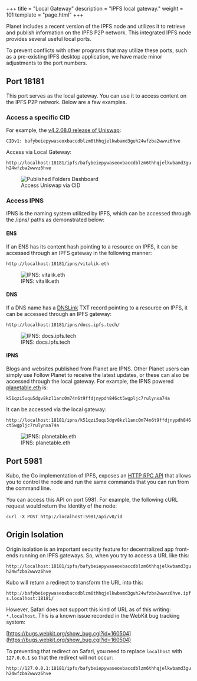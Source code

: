 +++
title = "Local Gateway"
description = "IPFS local gateway."
weight = 101
template = "page.html"
+++

Planet includes a recent version of the IPFS node and utilizes it to retrieve and publish information on the IPFS P2P network. This integrated IPFS node provides several useful local ports.

To prevent conflicts with other programs that may utilize these ports, such as a pre-existing IPFS desktop application, we have made minor adjustments to the port numbers.

## Port 18181

This port serves as the local gateway. You can use it to access content on the IPFS P2P network. Below are a few examples.

### Access a specific CID

For example, the <a href="https://github.com/Uniswap/interface/releases/tag/v4.208.0" target="_blank">v4.2.08.0 release of Uniswap</a>:

`CIDv1: bafybeiepywaseoxbaccdblzm6thhqjelkwbamd3guh24wfzba2wwvz6hve`

Access via Local Gateway:

`http://localhost:18181/ipfs/bafybeiepywaseoxbaccdblzm6thhqjelkwbamd3guh24wfzba2wwvz6hve`

<figure>
  <img src="../../assets/screenshots/uniswap-cid.png" alt="Published Folders Dashboard" class="screenshot" />
  <figcaption>Access Uniswap via CID</figcaption>
</figure>

### Access IPNS

IPNS is the naming system utilized by IPFS, which can be accessed through the /ipns/ paths as demonstrated below:

#### ENS

If an ENS has its content hash pointing to a resource on IPFS, it can be accessed through an IPFS gateway in the following manner:

`http://localhost:18181/ipns/vitalik.eth`

<figure>
  <img src="../../assets/screenshots/ipns-vitalik.eth.png" alt="IPNS: vitalik.eth" class="screenshot" />
  <figcaption>IPNS: vitalik.eth</figcaption>
</figure>

#### DNS

If a DNS name has a <a href="https://dnslink.dev/" target="_blank">DNSLink</a> TXT record pointing to a resource on IPFS, it can be accessed through an IPFS gateway:

`http://localhost:18181/ipns/docs.ipfs.tech/`

<figure>
  <img src="../../assets/screenshots/ipns-docs.ipfs.tech.png" alt="IPNS: docs.ipfs.tech" class="screenshot" />
  <figcaption>IPNS: docs.ipfs.tech</figcaption>
</figure>

#### IPNS

Blogs and websites published from Planet are IPNS. Other Planet users can simply use Follow Planet to receive the latest updates, or these can also be accessed through the local gateway. For example, the IPNS powered <a href="https://app.ens.domains/name/planetable.eth/details" target="_blank">planetable.eth</a> is:

<code>k51qzi5uqu5dgv8kzl1anc0m74n6t9ffdjnypdh846ct5wgpljc7rulynxa74a</code>

It can be accessed via the local gateway:

`http://localhost:18181/ipns/k51qzi5uqu5dgv8kzl1anc0m74n6t9ffdjnypdh846ct5wgpljc7rulynxa74a`

<figure>
  <img src="../../assets/screenshots/ipns-planetable.eth.png" alt="IPNS: planetable.eth" class="screenshot" />
  <figcaption>IPNS: planetable.eth</figcaption>
</figure>

## Port 5981

Kubo, the Go implementation of IPFS, exposes an <a href="https://docs.ipfs.tech/reference/kubo/rpc/" target="_blank">HTTP RPC API</a> that allows you to control the node and run the same commands that you can run from the command line.

You can access this API on port 5981. For example, the following cURL request would return the Identity of the node:

`curl -X POST http://localhost:5981/api/v0/id`

## Origin Isolation

Origin isolation is an important security feature for decentralized app front-ends running on IPFS gateways. So, when you try to access a URL like this:

`http://localhost:18181/ipfs/bafybeiepywaseoxbaccdblzm6thhqjelkwbamd3guh24wfzba2wwvz6hve`

Kubo will return a redirect to transform the URL into this:

`http://bafybeiepywaseoxbaccdblzm6thhqjelkwbamd3guh24wfzba2wwvz6hve.ipfs.localhost:18181/`

However, Safari does not support this kind of URL as of this writing: `*.localhost`. This is a known issue recorded in the WebKit bug tracking system:

[https://bugs.webkit.org/show_bug.cgi?id=160504](https://bugs.webkit.org/show_bug.cgi?id=160504)

To preventing that redirect on Safari, you need to replace `localhost` with `127.0.0.1` so that the redirect will not occur:

`http://127.0.0.1:18181/ipfs/bafybeiepywaseoxbaccdblzm6thhqjelkwbamd3guh24wfzba2wwvz6hve`